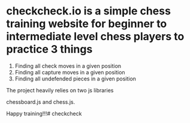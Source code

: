 # checkcheck.io is a simple chess training website for beginner to intermediate level chess players to practice 3 things

1. Finding all check moves in a given position
2. Finding all capture moves in a given position
3. Finding all undefended pieces in a given position

The project heavily relies on two js libraries

chessboard.js and chess.js.

Happy training!!!#   c h e c k c h e c k  
 